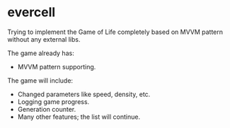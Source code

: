 # evercell

Trying to implement the Game of Life completely based on MVVM pattern without any external libs.

The game already has:
- MVVM pattern supporting.

The game will include:
- Changed parameters like speed, density, etc.
- Logging game progress.
- Generation counter.
- Many other features; the list will continue.